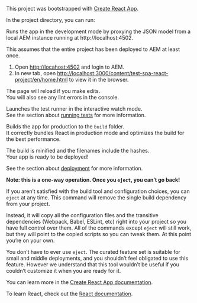 This project was bootstrapped with [Create React App](https://github.com/facebook/create-react-app).


In the project directory, you can run:


Runs the app in the development mode by proxying the JSON model from a local AEM instance running at http://localhost:4502.

This assumes that the entire project has been deployed to AEM at least once.

1. Open [http://locahost:4502](http://locahost:4502) and login to AEM.
2. In new tab, open [http://localhost:3000/content/test-spa-react-project/en/home.html](http://localhost:3000/content/test-spa-react-project/en/home.html) to view it in the browser.

The page will reload if you make edits.<br>
You will also see any lint errors in the console.


Launches the test runner in the interactive watch mode.<br>
See the section about [running tests](https://facebook.github.io/create-react-app/docs/running-tests) for more information.


Builds the app for production to the `build` folder.<br>
It correctly bundles React in production mode and optimizes the build for the best performance.

The build is minified and the filenames include the hashes.<br>
Your app is ready to be deployed!

See the section about [deployment](https://facebook.github.io/create-react-app/docs/deployment) for more information.


**Note: this is a one-way operation. Once you `eject`, you can’t go back!**

If you aren’t satisfied with the build tool and configuration choices, you can `eject` at any time. This command will remove the single build dependency from your project.

Instead, it will copy all the configuration files and the transitive dependencies (Webpack, Babel, ESLint, etc) right into your project so you have full control over them. All of the commands except `eject` will still work, but they will point to the copied scripts so you can tweak them. At this point you’re on your own.

You don’t have to ever use `eject`. The curated feature set is suitable for small and middle deployments, and you shouldn’t feel obligated to use this feature. However we understand that this tool wouldn’t be useful if you couldn’t customize it when you are ready for it.


You can learn more in the [Create React App documentation](https://facebook.github.io/create-react-app/docs/getting-started).

To learn React, check out the [React documentation](https://reactjs.org/).
